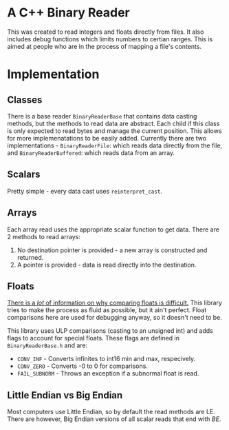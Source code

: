 # A C++ Binary Reader

This was created to read integers and floats directly from files. It also includes debug functions which limits numbers to certian ranges. This is aimed at people who are in the process of mapping a file's contents.

# Implementation

## Classes

There is a base reader `BinaryReaderBase` that contains data casting methods, but the methods to read data are abstract. Each child if this class is only expected to read bytes and manage the current position. This allows for more implemenatations to be easily added. Currently there are two implementations - `BinaryReaderFile`: which reads data directly from the file, and `BinaryReaderBuffered`: which reads data from an array.

## Scalars

Pretty simple - every data cast uses `reinterpret_cast`.

## Arrays

Each array read uses the appropriate scalar function to get data. There are 2 methods to read arrays: 
1. No destination pointer is provided - a new array is constructed and returned.
1. A pointer is provided - data is read directly into the destination.

## Floats
[There is a *lot* of information on why comparing floats is difficult.](https://randomascii.wordpress.com/2012/02/25/comparing-floating-point-numbers-2012-edition/) This library tries to make the process as fluid as possible, but it ain't perfect. Float comparisons here are used for debugging anyway, so it doesn't need to be.

This library uses ULP comparisons (casting to an unsigned int) and adds flags to account for special floats. These flags are defined in `BinaryReaderBase.h` and are:
* `CONV_INF` - Converts infinites to int16 min and max, respecively.
* `CONV_ZERO` - Converts -0 to 0 for comparisons.
* `FAIL_SUBNORM` - Throws an exception if a subnormal float is read.

## Little Endian vs Big Endian

Most computers use Little Endian, so by default the read methods are LE. There are however, Big Endian versions of all scalar reads that end with *BE*.

